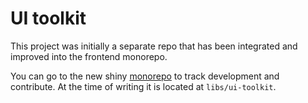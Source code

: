 # UI toolkit

This project was initially a separate repo that has been integrated and improved into the frontend monorepo.

You can go to the new shiny [monorepo](https://github.com/vegaprotocol/frontend-monorepo) to track development and contribute. At the time of writing it is located at `libs/ui-toolkit`.
